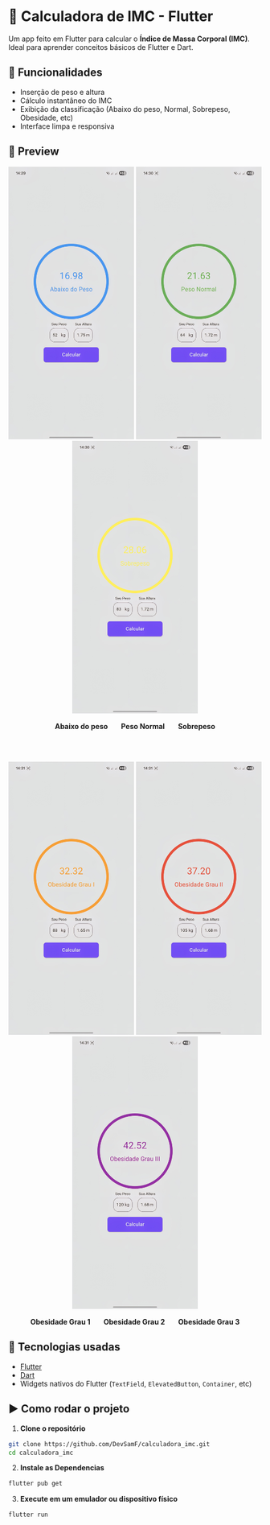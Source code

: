# 🧮 Calculadora de IMC - Flutter

Um app feito em Flutter para calcular o **Índice de Massa Corporal (IMC)**. Ideal para aprender conceitos básicos de Flutter e Dart.


## 🚀 Funcionalidades

- Inserção de peso e altura
- Cálculo instantâneo do IMC
- Exibição da classificação (Abaixo do peso, Normal, Sobrepeso, Obesidade, etc)
- Interface limpa e responsiva

## 📱 Preview

<div align="center">

<img src="images/abaixodopeso.jpg" alt="Abaixo do peso" width="250"/>
<img src="images/pesonormal.jpg" alt="Peso normal" width="250"/>
<img src="images/sobrepeso.jpg" alt="Sobrepeso" width="250"/>

<br/>

<strong>Abaixo do peso &nbsp;&nbsp;&nbsp;&nbsp;&nbsp;&nbsp; Peso Normal &nbsp;&nbsp;&nbsp;&nbsp;&nbsp;&nbsp; Sobrepeso</strong>

<br/><br/>

<img src="images/obesidadegrau1.jpg" alt="Obesidade Grau 1" width="250"/>
<img src="images/obesidadegrau2.jpg" alt="Obesidade Grau 2" width="250"/>
<img src="images/obesidadegrau3.jpg" alt="Obesidade Grau 3" width="250"/>

<br/>

<strong>Obesidade Grau 1 &nbsp;&nbsp;&nbsp;&nbsp;&nbsp;&nbsp; Obesidade Grau 2 &nbsp;&nbsp;&nbsp;&nbsp;&nbsp;&nbsp; Obesidade Grau 3</strong>

</div>

## 🧰 Tecnologias usadas

- [Flutter](https://flutter.dev/)
- [Dart](https://dart.dev/)
- Widgets nativos do Flutter (`TextField`, `ElevatedButton`, `Container`, etc)

## ▶️ Como rodar o projeto

1. **Clone o repositório**

```bash
git clone https://github.com/DevSamF/calculadora_imc.git
cd calculadora_imc
```
2. **Instale as Dependencias**

```bash
flutter pub get
```

3. **Execute em um emulador ou dispositivo físico**

```bash
flutter run
```
